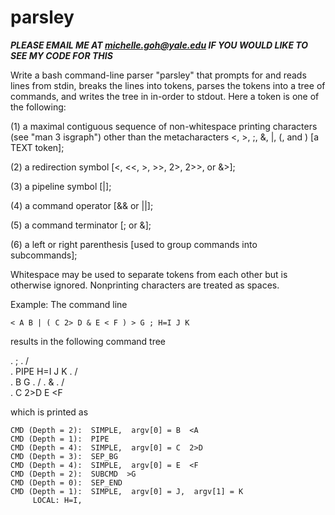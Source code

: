 # parsley
***PLEASE EMAIL ME AT michelle.goh@yale.edu IF YOU WOULD LIKE TO SEE MY CODE FOR THIS***

Write a bash command-line parser "parsley" that prompts for and
reads lines from stdin, breaks the lines into tokens, parses the tokens into a
tree of commands, and writes the tree in in-order to stdout.  Here a token is
one of the following:

(1) a maximal contiguous sequence of non-whitespace printing characters (see
    "man 3 isgraph") other than the metacharacters <, >, ;, &, |, (, and )
    [a TEXT token];

(2) a redirection symbol [<, <<, >, >>, 2>, 2>>, or &>];

(3) a pipeline symbol [|];

(4) a command operator [&& or ||];

(5) a command terminator [; or &];

(6) a left or right parenthesis [used to group commands into subcommands];

Whitespace may be used to separate tokens from each other but is otherwise
ignored.  Nonprinting characters are treated as spaces.

Example:  The command line

    < A B | ( C 2> D & E < F ) > G ; H=I J K

  results in the following command tree

  .            ;
  .          /   \
  .      PIPE     H=I J K
  .     /    \
  .   B <A    SUB >G
  .          /
  .         &
  .        / \
  .   C 2>D   E <F

  which is printed as

    CMD (Depth = 2):  SIMPLE,  argv[0] = B  <A
    CMD (Depth = 1):  PIPE
    CMD (Depth = 4):  SIMPLE,  argv[0] = C  2>D
    CMD (Depth = 3):  SEP_BG
    CMD (Depth = 4):  SIMPLE,  argv[0] = E  <F
    CMD (Depth = 2):  SUBCMD  >G
    CMD (Depth = 0):  SEP_END
    CMD (Depth = 1):  SIMPLE,  argv[0] = J,  argv[1] = K
	     LOCAL: H=I,

